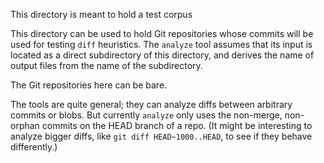 This directory is meant to hold a test corpus

This directory can be used to hold Git repositories whose commits will be used for testing `diff` heuristics. The `analyze` tool assumes that its input is located as a direct subdirectory of this directory, and derives the name of output files from the name of the subdirectory.

The Git repositories here can be bare.

The tools are quite general; they can analyze diffs between arbitrary commits or blobs. But currently `analyze` only uses the non-merge, non-orphan commits on the HEAD branch of a repo. (It might be interesting to analyze bigger diffs, like `git diff HEAD~1000..HEAD`, to see if they behave differently.)

